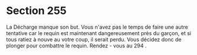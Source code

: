 # Section 255

La Décharge manque son but. Vous n'avez pas le temps de faire une autre tentative car le
requin est maintenant dangereusement près du garçon, et si tous ratiez à nouve au votre
coup, il serait perdu. Vous décidez donc de plonger pour combattre le requin. Rendez -
vous au  294 .